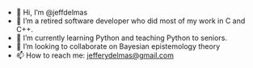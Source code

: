- 👋 Hi, I’m @jeffdelmas
- 👀 I’m a retired software developer who did most of my work in C and C++.
- 🌱 I’m currently learning Python and teaching Python to seniors.
- 💞️ I’m looking to collaborate on Bayesian epistemology theory
- 📫 How to reach me: jefferydelmas@gmail.com

<!---
jeffdelmas/jeffdelmas is a ✨ special ✨ repository because its `README.md` (this file) appears on your GitHub profile.
You can click the Preview link to take a look at your changes.
--->
